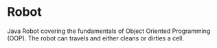 # Robot
Java Robot covering the fundamentals of Object Oriented Programming (OOP). The robot can travels and either cleans or dirties a cell.  
